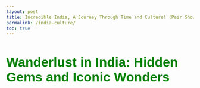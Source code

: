 ```yaml
---
layout: post
title: Incredible India, A Journey Through Time and Culture! (Pair Showcase)
permalink: /india-culture/
toc: true
---
```



<html>
<body>
<h1 style="font-size:300%; color: Green; font: bold 35px Arial, sans-serif;">Wanderlust in India: Hidden Gems and Iconic Wonders
 </h1>

<p style="font-size:100%; color: Orange; font: italic bold 15px Arial, sans-serif;">  </p>



</body>
</html>